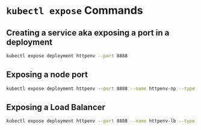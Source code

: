 # `kubectl expose` Commands

## Creating a service aka exposing a port in a deployment

```bash
kubectl expose deployment httpenv --port 8888
```

## Exposing a node port

```bash
kubectl expose deployment httpenv --port 8888 --name httpenv-np --type NodePort
```

## Exposing a Load Balancer

```bash
kubectl expose deployment httpenv --port 8888 --name httpenv-lb --type LoadBalancer
```

